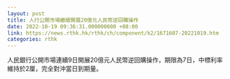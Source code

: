 ```yaml
---
layout: post
title: 人行公開市場繼續開展20億元人民幣逆回購操作
date: 2022-10-19 09:36:31.000000000 +08:00
link: https://news.rthk.hk/rthk/ch/component/k2/1671607-20221019.htm
categories: rthk
---
```


人民銀行公開市場連續9日開展20億元人民幣逆回購操作，期限為7日，中標利率維持於2厘，完全對沖當日到期量。
